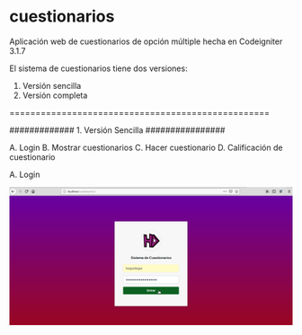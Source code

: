 # cuestionarios
Aplicación web de cuestionarios de opción múltiple hecha en Codeigniter 3.1.7


El sistema de cuestionarios tiene dos versiones:

1. Versión sencilla
2. Versión completa

==================================================


############# 1. Versión Sencilla ################

A. Login 
B. Mostrar cuestionarios
C. Hacer cuestionario
D. Calificación de cuestionario


A. Login

![Login para entrar al sistema de cuestionarios](screenshots/login_sistema_cuestionarios2.png)

